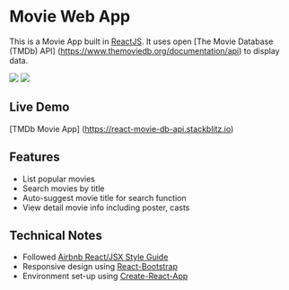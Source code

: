 # Movie Web App

This is a Movie App built in [ReactJS](http://facebook.github.io/react/index.html).
It uses open [The Movie Database (TMDb) API] (https://www.themoviedb.org/documentation/api) to display data.

![](https://github.com/namkwon/reactdemo/blob/master/docs/images/screencapture-main.png)
![](https://github.com/namkwon/reactdemo/blob/master/docs/images/screencapture-detail.png)

## Live Demo
[TMDb Movie App] (https://react-movie-db-api.stackblitz.io)

## Features

* List popular movies
* Search movies by title
* Auto-suggest movie title for search function
* View detail movie info including poster, casts

## Technical Notes

* Followed [Airbnb React/JSX Style Guide](https://github.com/airbnb/javascript/tree/master/react)
* Responsive design using [React-Bootstrap](https://react-bootstrap.github.io/)
* Environment set-up using [Create-React-App](https://github.com/facebookincubator/create-react-app)
